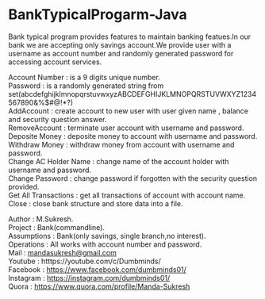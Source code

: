 # BankTypicalProgarm-Java
Bank typical program provides features to maintain banking featues.In our bank we are accepting only savings account.We provide user with a username as account number and randomly generated password for accessing account services.    

Account Number        : is a 9 digits unique number.        
Password              : is a randomly generated string from set(abcdefghijklmnopqrstuvwxyzABCDEFGHIJKLMNOPQRSTUVWXYZ1234567890&%$#@!*?)              
AddAccount            : create account to new user with user given name , balance and security question answer.           
RemoveAccount         : terminate user account with username and password.          
Deposite Money        : deposite money to account with username and password.        
Withdraw Money        : withdraw money from account with username and password.            
Change AC Holder Name : change name of the account holder with username and password.            
Change Password       : change password if forgotten with the security question provided.        
Get All Transactions  : get all transactions of account with account name.  
Close                 : close bank structure and store data into a file.         

Author                : M.Sukresh.    
Project               : Bank(commandline).  
Assumptions           : Bank(only savings, single branch,no interest).  
Operations            : All works with account number and password.   
Mail                  : mandasukresh@gmail.com    
Youtube               : htttps://youtube.com/c/Dumbminds/        
Facebook              : https://www.facebook.com/dumbminds01/          
Instagram             : https://instagram.com/dumbminds01/          
Quora                 : https://www.quora.com/profile/Manda-Sukresh     

